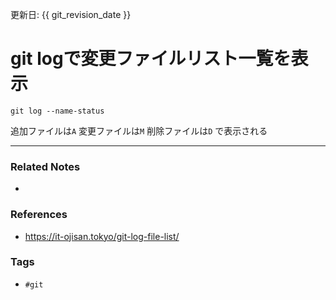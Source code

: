 更新日: {{ git_revision_date }}

# git logで変更ファイルリスト一覧を表示
`git log --name-status`

追加ファイルは`A`
変更ファイルは`M`
削除ファイルは`D`
で表示される


----
### Related Notes
- 

### References
- https://it-ojisan.tokyo/git-log-file-list/

### Tags
- `#git` 